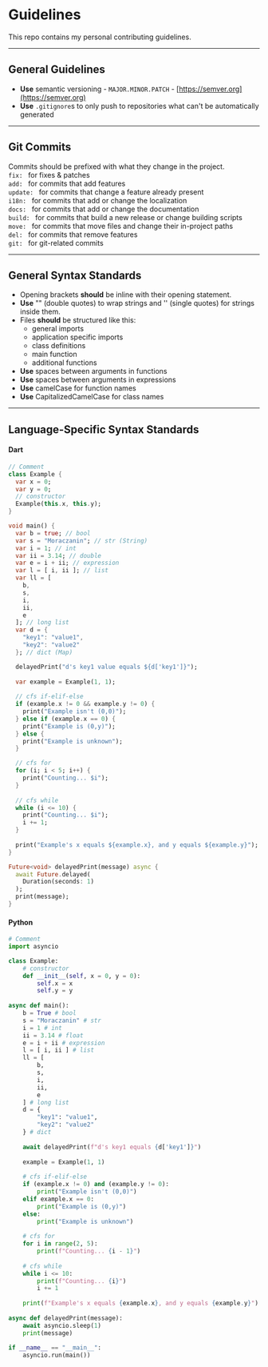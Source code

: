 # Guidelines

This repo contains my personal contributing guidelines.

---

## General Guidelines

* **Use** semantic versioning - `MAJOR.MINOR.PATCH` - [https://semver.org](https://semver.org)
* **Use** `.gitignore`s to only push to repositories what can't be automatically generated

---

## Git Commits

Commits should be prefixed with what they change in the project.
</br>
`fix: ` for fixes & patches
</br>
`add: ` for commits that add features
</br>
`update: ` for commits that change a feature already present
</br>
`i18n: ` for commits that add or change the localization
</br>
`docs: ` for commits that add or change the documentation
</br>
`build: ` for commits that build a new release or change building scripts
</br>
`move: ` for commits that move files and change their in-project paths
</br>
`del: ` for commits that remove features
</br>
`git: ` for git-related commits

---

## General Syntax Standards

* Opening brackets **should** be inline with their opening statement.
* **Use** "" (double quotes) to wrap strings and '' (single quotes) for strings inside them.
* Files **should** be structured like this:
  - general imports
  - application specific imports
  - class definitions
  - main function
  - additional functions
* **Use** spaces between arguments in functions
* **Use** spaces between arguments in expressions
* **Use** camelCase for function names
* **Use** CapitalizedCamelCase for class names

---

## Language-Specific Syntax Standards

#### Dart
```dart
// Comment
class Example {
  var x = 0;
  var y = 0;
  // constructor
  Example(this.x, this.y);
}

void main() {
  var b = true; // bool
  var s = "Moraczanin"; // str (String)
  var i = 1; // int
  var ii = 3.14; // double
  var e = i + ii; // expression
  var l = [ i, ii ]; // list
  var ll = [
    b,
    s,
    i,
    ii,
    e
  ]; // long list
  var d = {
    "key1": "value1",
    "key2": "value2"
  }; // dict (Map)

  delayedPrint("d's key1 value equals ${d['key1']}");
  
  var example = Example(1, 1);
  
  // cfs if-elif-else
  if (example.x != 0 && example.y != 0) {
    print("Example isn't (0,0)");
  } else if (example.x == 0) {
    print("Example is (0,y)");
  } else {
    print("Example is unknown");
  }

  // cfs for
  for (i; i < 5; i++) {
    print("Counting... $i");
  }
  
  // cfs while
  while (i <= 10) {
    print("Counting... $i");
    i += 1;
  }
  
  print("Example's x equals ${example.x}, and y equals ${example.y}");
}

Future<void> delayedPrint(message) async {
  await Future.delayed(
    Duration(seconds: 1)
  );
  print(message);
}
```

#### Python
```python
# Comment
import asyncio

class Example:
    # constructor
    def __init__(self, x = 0, y = 0):
        self.x = x
        self.y = y
        
async def main():
    b = True # bool
    s = "Moraczanin" # str
    i = 1 # int
    ii = 3.14 # float
    e = i + ii # expression
    l = [ i, ii ] # list
    ll = [
        b,
        s,
        i,
        ii,
        e
    ] # long list
    d = {
        "key1": "value1",
        "key2": "value2"
    } # dict
    
    await delayedPrint(f"d's key1 equals {d['key1']}")
    
    example = Example(1, 1)
    
    # cfs if-elif-else
    if (example.x != 0) and (example.y != 0):
        print("Example isn't (0,0)")
    elif example.x == 0:
        print("Example is (0,y)")
    else:
        print("Example is unknown")
        
    # cfs for
    for i in range(2, 5):
        print(f"Counting... {i - 1}")
        
    # cfs while
    while i <= 10:
        print(f"Counting... {i}")
        i += 1
        
    print(f"Example's x equals {example.x}, and y equals {example.y}")
    
async def delayedPrint(message):
    await asyncio.sleep(1)
    print(message)
    
if __name__ == "__main__":
    asyncio.run(main())
```
